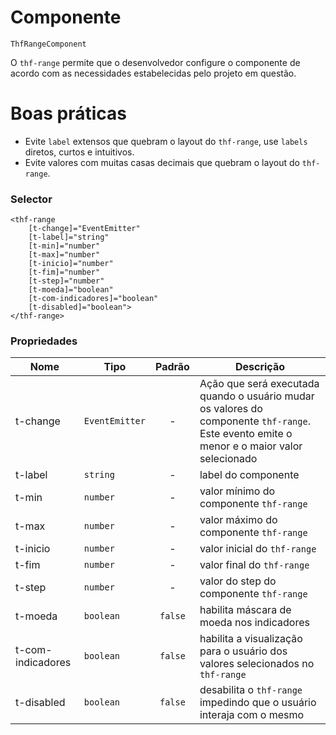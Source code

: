 # Componente

`ThfRangeComponent`

O `thf-range` permite que o desenvolvedor configure o componente de acordo com as necessidades estabelecidas pelo projeto em questão.

# Boas práticas

- Evite `label` extensos que quebram o layout do `thf-range`, use `labels` diretos, curtos e intuitivos.
- Evite valores com muitas casas decimais que quebram o layout do `thf-range`.

### **Selector**

```
<thf-range 
    [t-change]="EventEmitter"
    [t-label]="string"
    [t-min]="number" 
    [t-max]="number" 
    [t-inicio]="number" 
    [t-fim]="number" 
    [t-step]="number"
    [t-moeda]="boolean"
    [t-com-indicadores]="boolean"
    [t-disabled]="boolean">
</thf-range>
```

### **Propriedades**   

 Nome | Tipo | Padrão | Descrição
--------|------|:------:|------
t-change|`EventEmitter`|-|Ação que será executada quando o usuário mudar os valores do componente `thf-range`. Este evento emite o menor e o maior valor selecionado
t-label |`string`|-| label do componente
t-min |`number`|-| valor mínimo do componente `thf-range`
t-max |`number`|-| valor máximo do componente `thf-range`
t-inicio |`number`|-| valor inicial do `thf-range`
t-fim |`number`|-| valor final do `thf-range`
t-step |`number`|-| valor do step do componente `thf-range`
t-moeda |`boolean`|`false`| habilita máscara de moeda nos indicadores
t-com-indicadores |`boolean`|`false`| habilita a visualização para o usuário dos valores selecionados no `thf-range`
t-disabled |`boolean`|`false`| desabilita o `thf-range` impedindo que o usuário interaja com o mesmo